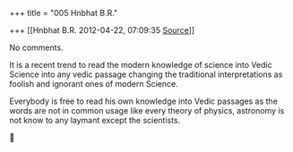+++
title = "005 Hnbhat B.R."

+++
[[Hnbhat B.R.	2012-04-22, 07:09:35 [Source](https://groups.google.com/g/samskrita/c/Qsg6paLMUCo)]]



No comments.

  

It is a recent trend to read the modern knowledge of science into Vedic Science into any vedic passage changing the traditional interpretations as foolish and ignorant ones of modern Science.

  

Everybody is free to read his own knowledge into Vedic passages as the words are not in common usage like every theory of physics, astronomy is not know to any laymant except the scientists.



